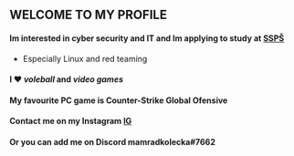 ## WELCOME TO MY PROFILE 

#### Im interested in cyber security and IT and Im applying to study at [SSPŠ] 

- Especially Linux and red teaming

#### I ❤️ *voleball* and *video games*

#### My favourite PC game is **Counter-Strike Global Ofensive**

#### **Contact me on my Instagram [IG]**
#### Or you can add me on Discord mamradkolecka#7662

[SSPŠ]: https://www.ssps.cz/
[HackTheBox account]: https://app.hackthebox.com/challenges
[IG]: https://www.instagram.com/lukasek_proste_/?hl=en
